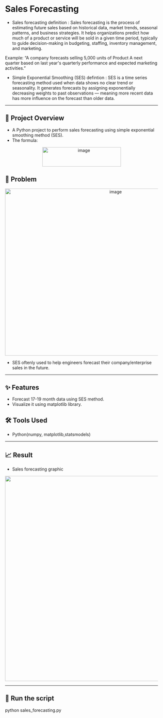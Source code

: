 # Sales Forecasting
- Sales forecasting definition : Sales forecasting is the process of estimating future sales based on historical data, market trends, seasonal patterns, and business strategies. It helps organizations predict how much of a product or service will be sold in a given time period, typically to guide decision-making in budgeting, staffing, inventory management, and marketing.

Example: “A company forecasts selling 5,000 units of Product A next quarter based on last year's quarterly performance and expected marketing activities.”

- Simple Exponential Smoothing (SES) defintion : SES is a time series forecasting method used when data shows no clear trend or seasonality. It generates forecasts by assigning exponentially decreasing weights to past observations — meaning more recent data has more influence on the forecast than older data.

---

## 📌 Project Overview
- A Python project to perform sales forecasting using simple exponential smoothing method (SES).
- The formula:
  
<p align="center">
  <img width="259" height="64" alt="image" src="https://github.com/user-attachments/assets/28370928-1464-4dc4-b71b-5e947314a514" />
</p>


## 🧩 Problem
<p align="center">
  <img width="713" height="549" alt="image" src="https://github.com/user-attachments/assets/2ca3f8a4-e71b-4b2d-955d-b2298c1f25e1" />
</p>


- SES oftenly used to help engineers forecast their company/enterprise sales in the future.

---

## ✨ Features

- Forecast 17-19 month data using SES method.
- Visualize it using matplotlib library.


## 🛠 Tools Used

- Python(numpy, matplotlib,statsmodels)

---

## 📈 Result 

- Sales forecasting graphic 
<p align="center">
  <img width="1224" height="674" alt="image" src="https://github.com/user-attachments/assets/99a587c0-1d54-45cf-a340-5a77cbabe9f5" />
</p>

---

## 🚀 Run the script

python sales_forecasting.py
